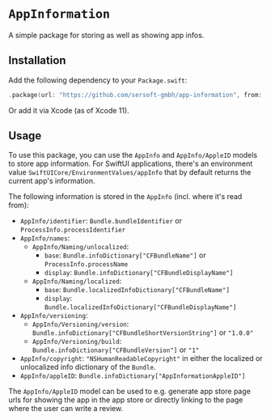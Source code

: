 # ``AppInformation``

A simple package for storing as well as showing app infos.

## Installation

Add the following dependency to your `Package.swift`:
```swift
.package(url: "https://github.com/sersoft-gmbh/app-information", from: "1.0.0"),
```

Or add it via Xcode (as of Xcode 11).

## Usage

To use this package, you can use the ``AppInfo`` and ``AppInfo/AppleID`` models to store app information.
For SwiftUI applications, there's an environment value ``SwiftUICore/EnvironmentValues/appInfo`` that by default returns the current app's information.

The following information is stored in the ``AppInfo`` (incl. where it's read from):

-   ``AppInfo/identifier``: `Bundle.bundleIdentifier` or `ProcessInfo.processIdentifier`
-   ``AppInfo/names``:
    -   ``AppInfo/Naming/unlocalized``:
        -   `base`: `Bundle.infoDictionary["CFBundleName"]` or `ProcessInfo.processName`
        -   `display`: `Bundle.infoDictionary["CFBundleDisplayName"]`
    -   ``AppInfo/Naming/localized``:
        -   `base`: `Bundle.localizedInfoDictionary["CFBundleName"]`
        -   `display`: `Bundle.localizedInfoDictionary["CFBundleDisplayName"]`
-   ``AppInfo/versioning``:
    -   ``AppInfo/Versioning/version``: `Bundle.infoDictionary["CFBundleShortVersionString"]` or `"1.0.0"`
    -   ``AppInfo/Versioning/build``: `Bundle.infoDictionary["CFBundleVersion"]` or `"1"`
-   ``AppInfo/copyright``: `"NSHumanReadableCopyright"` in either the localized or unlocalized info dictionary of the `Bundle`.
-   ``AppInfo/appleID``: `Bundle.infoDictionary["AppInformationAppleID"]`

The ``AppInfo/AppleID`` model can be used to e.g. generate app store page urls for showing the app in the app store or directly linking to the page where the user can write a review.

